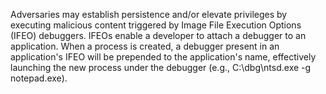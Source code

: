 Adversaries may establish persistence and/or elevate privileges by executing malicious content triggered by Image File Execution Options (IFEO) debuggers. IFEOs enable a developer to attach a debugger to an application. When a process is created, a debugger present in an application's IFEO will be prepended to the application's name, effectively launching the new process under the debugger (e.g., C:\dbg\ntsd.exe -g notepad.exe).